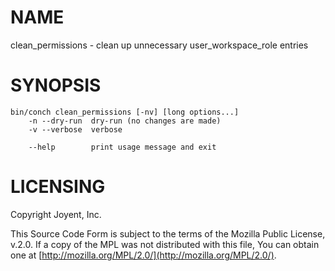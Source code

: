 # NAME

clean\_permissions - clean up unnecessary user\_workspace\_role entries

# SYNOPSIS

```
bin/conch clean_permissions [-nv] [long options...]
    -n --dry-run  dry-run (no changes are made)
    -v --verbose  verbose

    --help        print usage message and exit
```

# LICENSING

Copyright Joyent, Inc.

This Source Code Form is subject to the terms of the Mozilla Public License,
v.2.0. If a copy of the MPL was not distributed with this file, You can obtain
one at [http://mozilla.org/MPL/2.0/](http://mozilla.org/MPL/2.0/).
